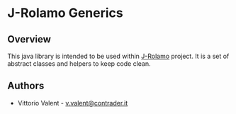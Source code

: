 # J-Rolamo Generics

## Overview
This java library is intended to be used within [J-Rolamo](https://github.com/VittorioValent/J-Rolamo) project. It is a set of abstract classes and helpers to keep code clean.

## Authors
- Vittorio Valent - <v.valent@contrader.it>
